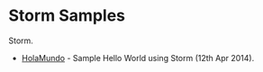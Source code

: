 Storm Samples
=============

Storm.

* [HolaMundo](./HolaMundo) - Sample Hello World using Storm (12th Apr 2014).

